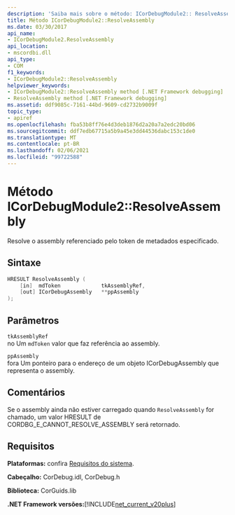 ```yaml
---
description: 'Saiba mais sobre o método: ICorDebugModule2:: ResolveAssembly'
title: Método ICorDebugModule2::ResolveAssembly
ms.date: 03/30/2017
api_name:
- ICorDebugModule2.ResolveAssembly
api_location:
- mscordbi.dll
api_type:
- COM
f1_keywords:
- ICorDebugModule2::ResolveAssembly
helpviewer_keywords:
- ICorDebugModule2::ResolveAssembly method [.NET Framework debugging]
- ResolveAssembly method [.NET Framework debugging]
ms.assetid: ddf9085c-7161-44bd-9609-cd2732b9009f
topic_type:
- apiref
ms.openlocfilehash: fba53b8ff76e4d3deb1876d2a20a7a2edc20bd06
ms.sourcegitcommit: ddf7edb67715a5b9a45e3dd44536dabc153c1de0
ms.translationtype: MT
ms.contentlocale: pt-BR
ms.lasthandoff: 02/06/2021
ms.locfileid: "99722588"
---
```

# <a name="icordebugmodule2resolveassembly-method"></a>Método ICorDebugModule2::ResolveAssembly

Resolve o assembly referenciado pelo token de metadados especificado.

## <a name="syntax"></a>Sintaxe

```cpp
HRESULT ResolveAssembly (
    [in]  mdToken             tkAssemblyRef,
    [out] ICorDebugAssembly   **ppAssembly
);
```

## <a name="parameters"></a>Parâmetros

`tkAssemblyRef`\
no Um `mdToken` valor que faz referência ao assembly.

`ppAssembly`\
fora Um ponteiro para o endereço de um objeto ICorDebugAssembly que representa o assembly.

## <a name="remarks"></a>Comentários

Se o assembly ainda não estiver carregado quando `ResolveAssembly` for chamado, um valor HRESULT de CORDBG_E_CANNOT_RESOLVE_ASSEMBLY será retornado.

## <a name="requirements"></a>Requisitos

**Plataformas:** confira [Requisitos do sistema](../../get-started/system-requirements.md).

**Cabeçalho:** CorDebug.idl, CorDebug.h

**Biblioteca:** CorGuids.lib

**.NET Framework versões:**[!INCLUDE[net_current_v20plus](../../../../includes/net-current-v20plus-md.md)]
